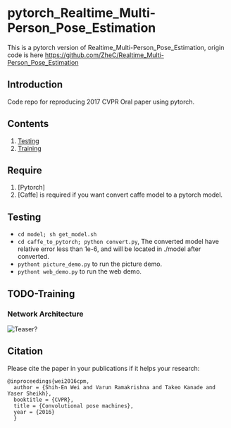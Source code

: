 # pytorch_Realtime_Multi-Person_Pose_Estimation
This is a pytorch version of Realtime_Multi-Person_Pose_Estimation, origin code is here https://github.com/ZheC/Realtime_Multi-Person_Pose_Estimation 

## Introduction
Code repo for reproducing 2017 CVPR Oral paper using pytorch.  

## Contents
1. [Testing](#testing)
2. [Training](#training)

## Require
1. [Pytorch] 
2. [Caffe] is required if you want convert caffe model to a pytorch model.

## Testing
- `cd model; sh get_model.sh`
- `cd caffe_to_pytorch; python convert.py`, The converted model have relative error less than 1e-6, and will be located in ./model after converted.
- `pythont picture_demo.py` to run the picture demo.
- `pythont web_demo.py` to run the web demo.

## TODO-Training

### Network Architecture
![Teaser?](https://github.com/tensorboy/pytorch_Realtime_Multi-Person_Pose_Estimation/blob/master/readme/pose.png)

## Citation
Please cite the paper in your publications if it helps your research:    
	  
    @inproceedings{wei2016cpm,
      author = {Shih-En Wei and Varun Ramakrishna and Takeo Kanade and Yaser Sheikh},
      booktitle = {CVPR},
      title = {Convolutional pose machines},
      year = {2016}
      }
